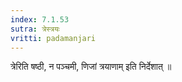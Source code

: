 ```yaml
---
index: 7.1.53
sutra: त्रेस्त्रयः
vritti: padamanjari
---
```


  त्रेरिति षष्ठी, न पञ्चमी, णिजां त्रयाणाम् इति निर्देशात् ॥